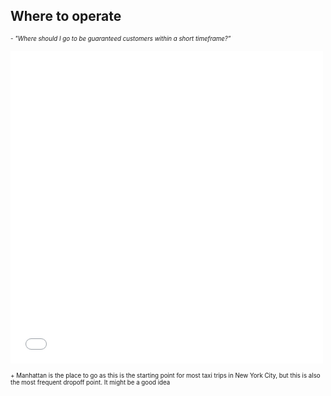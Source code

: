 ## Where to operate 

 
   <sub><sup> - *"Where should I go to be guaranteed customers within a short timeframe?"*</sup></sub>
  <iframe src="images/plot.html"
          sandbox="allow-same-origin allow-scripts"
          width="500"
          height="500"
          scrolling="no"
          seamless="seamless"
          frameborder="0"></iframe>
  
  <sub><sup> + Manhattan is the place to go as this is the starting point for most taxi trips in New York City, but this is also the most frequent dropoff point. It might be a good idea</sup></sub>

 
